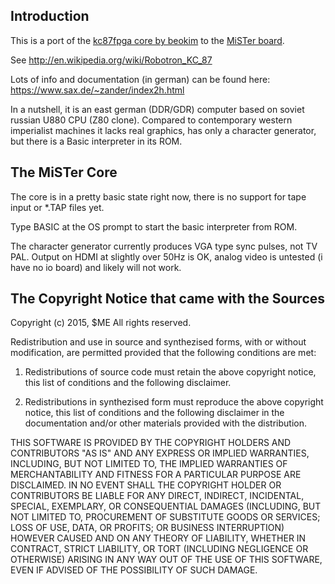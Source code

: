 ## Introduction

This is a port of the [kc87fpga core by beokim](https://github.com/beokim/kc87fpga) to the [MiSTer board](https://github.com/MiSTer-devel).

See http://en.wikipedia.org/wiki/Robotron_KC_87

Lots of info and documentation (in german) can be found here: https://www.sax.de/~zander/index2h.html

In a nutshell, it is an east german (DDR/GDR) computer based on soviet russian U880 CPU (Z80 clone). Compared to contemporary western imperialist machines it lacks real graphics, has only a character generator, but there is a Basic interpreter in its ROM.

## The MiSTer Core

The core is in a pretty basic state right now, there is no support for tape input or *.TAP files yet.

Type BASIC at the OS prompt to start the basic interpreter from ROM.

The character generator currently produces VGA type sync pulses, not TV PAL. Output on HDMI at slightly over 50Hz is OK, analog video is untested (i have no io board) and likely will not work.

## The Copyright Notice that came with the Sources

Copyright (c) 2015, $ME
All rights reserved.

Redistribution and use in source and synthezised forms, with or without modification, are permitted 
provided that the following conditions are met:

1. Redistributions of source code must retain the above copyright notice, this list of conditions 
   and the following disclaimer.

2. Redistributions in synthezised form must reproduce the above copyright notice, this list of conditions
   and the following disclaimer in the documentation and/or other materials provided with the distribution.

THIS SOFTWARE IS PROVIDED BY THE COPYRIGHT HOLDERS AND CONTRIBUTORS "AS IS" AND ANY EXPRESS OR IMPLIED 
WARRANTIES, INCLUDING, BUT NOT LIMITED TO, THE IMPLIED WARRANTIES OF MERCHANTABILITY AND FITNESS FOR A 
PARTICULAR PURPOSE ARE DISCLAIMED. IN NO EVENT SHALL THE COPYRIGHT HOLDER OR CONTRIBUTORS BE LIABLE FOR 
ANY DIRECT, INDIRECT, INCIDENTAL, SPECIAL, EXEMPLARY, OR CONSEQUENTIAL DAMAGES (INCLUDING, BUT NOT LIMITED 
TO, PROCUREMENT OF SUBSTITUTE GOODS OR SERVICES; LOSS OF USE, DATA, OR PROFITS; OR BUSINESS INTERRUPTION) 
HOWEVER CAUSED AND ON ANY THEORY OF LIABILITY, WHETHER IN CONTRACT, STRICT LIABILITY, OR TORT (INCLUDING 
NEGLIGENCE OR OTHERWISE) ARISING IN ANY WAY OUT OF THE USE OF THIS SOFTWARE, EVEN IF ADVISED OF THE 
POSSIBILITY OF SUCH DAMAGE.

